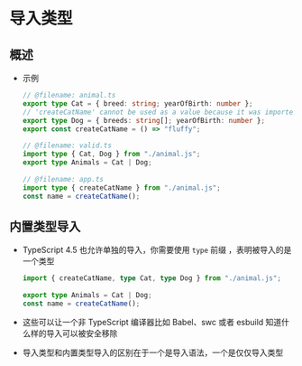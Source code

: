 # 导入类型

## 概述

*   示例

    ```typescript
    // @filename: animal.ts
    export type Cat = { breed: string; yearOfBirth: number };
    // 'createCatName' cannot be used as a value because it was imported using 'import type'.
    export type Dog = { breeds: string[]; yearOfBirth: number };
    export const createCatName = () => "fluffy";
     
    // @filename: valid.ts
    import type { Cat, Dog } from "./animal.js";
    export type Animals = Cat | Dog;
     
    // @filename: app.ts
    import type { createCatName } from "./animal.js";
    const name = createCatName();
    ```

## 内置类型导入

*   TypeScript 4.5 也允许单独的导入，你需要使用 `type` 前缀 ，表明被导入的是一个类型

    ```typescript
    import { createCatName, type Cat, type Dog } from "./animal.js";
     
    export type Animals = Cat | Dog;
    const name = createCatName();
    ```

*   这些可以让一个非 TypeScript 编译器比如 Babel、swc 或者 esbuild 知道什么样的导入可以被安全移除

*   导入类型和内置类型导入的区别在于一个是导入语法，一个是仅仅导入类型
